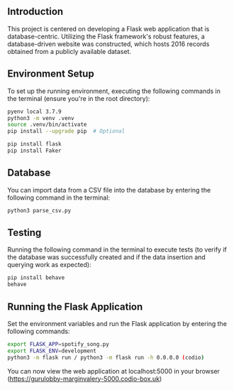 ## Introduction
This project is centered on developing a Flask web application that is database-centric. Utilizing the Flask framework's robust features, a database-driven website was constructed, which hosts 2016 records obtained from a publicly available dataset.

## Environment Setup
To set up the running environment, executing the following commands in the terminal (ensure you're in the root directory):

```bash
pyenv local 3.7.9
python3 -m venv .venv
source .venv/bin/activate
pip install --upgrade pip  # Optional

pip install flask
pip install Faker
```

## Database
You can import data from a CSV file into the database by entering the following command in the terminal:

```bash
python3 parse_csv.py
```

## Testing
Running the following command in the terminal to execute tests (to verify if the database was successfully created and if the data insertion and querying work as expected):

```bash
pip install behave
behave
```

## Running the Flask Application
Set the environment variables and run the Flask application by entering the following commands:

```bash
export FLASK_APP=spotify_song.py
export FLASK_ENV=development
python3 -m flask run / python3 -m flask run -h 0.0.0.0 (codio)
```

You can now view the web application at localhost:5000 in your browser (https://gurulobby-marginvalery-5000.codio-box.uk)
